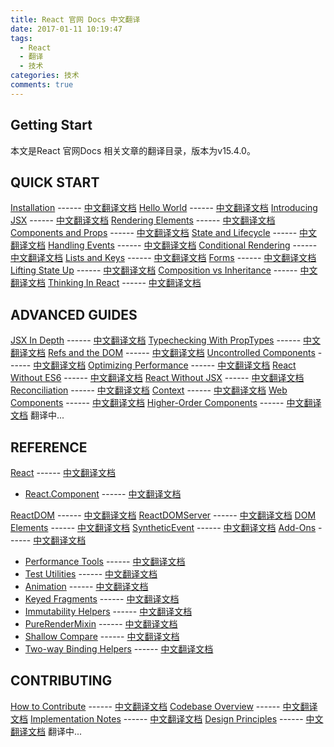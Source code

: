 ```yaml
---
title: React 官网 Docs 中文翻译
date: 2017-01-11 10:19:47
tags:
  - React
  - 翻译
  - 技术
categories: 技术
comments: true
---
```


## Getting Start

本文是React 官网Docs 相关文章的翻译目录，版本为v15.4.0。

<!--more-->

## QUICK START

[Installation](https://facebook.github.io/react/docs/installation.html) \-\-\-\-\-\- [中文翻译文档](https://jobbym.github.io/2017/01/12/react-Installation/)
[Hello World](https://facebook.github.io/react/docs/hello-world.html) \-\-\-\-\-\- [中文翻译文档](https://jobbym.github.io/2016/12/13/react-Hello-World/)
[Introducing JSX](https://facebook.github.io/react/docs/introducing-jsx.html) \-\-\-\-\-\- [中文翻译文档](https://jobbym.github.io/2016/12/14/react-Introducing-JSX/)
[Rendering Elements](https://facebook.github.io/react/docs/rendering-elements.html) \-\-\-\-\-\- [中文翻译文档](https://jobbym.github.io/2016/12/15/react-Rendering-Elements/)
[Components and Props](https://facebook.github.io/react/docs/components-and-props.html) \-\-\-\-\-\- [中文翻译文档](https://jobbym.github.io/2016/12/16/react-Components-and-Props/)
[State and Lifecycle](https://facebook.github.io/react/docs/state-and-lifecycle.html) \-\-\-\-\-\- [中文翻译文档](https://jobbym.github.io/2016/12/19/react-State-and-Lifecycle/)
[Handling Events](https://facebook.github.io/react/docs/handling-events.html) \-\-\-\-\-\- [中文翻译文档](https://jobbym.github.io/2016/12/05/react-handling-events/)
[Conditional Rendering](https://facebook.github.io/react/docs/conditional-rendering.html) \-\-\-\-\-\- [中文翻译文档](https://jobbym.github.io/2016/12/06/react-conditional-rendering/)
[Lists and Keys](https://facebook.github.io/react/docs/lists-and-keys.html) \-\-\-\-\-\- [中文翻译文档](https://jobbym.github.io/2016/12/07/react-lists-and-keys/)
[Forms](https://facebook.github.io/react/docs/forms.html) \-\-\-\-\-\- [中文翻译文档](https://jobbym.github.io/2016/12/07/react-forms/)
[Lifting State Up](https://facebook.github.io/react/docs/lifting-state-up.html) \-\-\-\-\-\- [中文翻译文档](https://jobbym.github.io/2016/12/08/react-lifting-state-up/)
[Composition vs Inheritance](https://facebook.github.io/react/docs/composition-vs-inheritance.html) \-\-\-\-\-\- [中文翻译文档](https://jobbym.github.io/2016/12/09/react-composition-vs-inheritance/)
[Thinking In React](https://facebook.github.io/react/docs/thinking-in-react.html) \-\-\-\-\-\- [中文翻译文档](https://jobbym.github.io/2016/12/12/react-thinking-in-react/)

## ADVANCED GUIDES

[JSX In Depth](https://facebook.github.io/react/docs/jsx-in-depth.html) \-\-\-\-\-\- [中文翻译文档](https://jobbym.github.io/2016/12/20/react-JSX-In-Depth/)
[Typechecking With PropTypes](https://facebook.github.io/react/docs/typechecking-with-proptypes.html) \-\-\-\-\-\- [中文翻译文档](https://jobbym.github.io/2016/12/22/react-Typechecking-With-PropTypes/)
[Refs and the DOM](https://facebook.github.io/react/docs/refs-and-the-dom.html) \-\-\-\-\-\- [中文翻译文档](https://jobbym.github.io/2016/12/23/react-Refs-and-the-DOM/)
[Uncontrolled Components](https://facebook.github.io/react/docs/uncontrolled-components.html) \-\-\-\-\-\- [中文翻译文档](https://jobbym.github.io/2016/12/26/react-Uncontrolled-Components/)
[Optimizing Performance](https://facebook.github.io/react/docs/optimizing-performance.html) \-\-\-\-\-\- [中文翻译文档](https://jobbym.github.io/2016/12/27/react-Optimizing-Performance/)
[React Without ES6](https://facebook.github.io/react/docs/react-without-es6.html) \-\-\-\-\-\- [中文翻译文档](https://jobbym.github.io/2016/12/28/React-Without-ES6/)
[React Without JSX](https://facebook.github.io/react/docs/react-without-jsx.html) \-\-\-\-\-\- [中文翻译文档](https://jobbym.github.io/2016/12/30/React-Without-JSX/)
[Reconciliation](https://facebook.github.io/react/docs/reconciliation.html) \-\-\-\-\-\- [中文翻译文档](https://jobbym.github.io/2017/01/03/react-Reconciliation/)
[Context](https://facebook.github.io/react/docs/context.html) \-\-\-\-\-\- [中文翻译文档](https://jobbym.github.io/2017/01/04/react-Context/)
[Web Components](https://facebook.github.io/react/docs/web-components.html) \-\-\-\-\-\- [中文翻译文档](https://jobbym.github.io/2017/01/05/react-Web-Components/)
[Higher-Order Components](https://facebook.github.io/react/docs/higher-order-components.html) \-\-\-\-\-\- [中文翻译文档]() 翻译中...

## REFERENCE

[React](https://facebook.github.io/react/docs/react-api.html) \-\-\-\-\-\- [中文翻译文档](https://jobbym.github.io/2017/01/06/React-Top-Level-API/)
* [React.Component](https://facebook.github.io/react/docs/react-component.html) \-\-\-\-\-\- [中文翻译文档](https://jobbym.github.io/2017/01/09/React-Component/)

[ReactDOM](https://facebook.github.io/react/docs/react-dom.html) \-\-\-\-\-\- [中文翻译文档](https://jobbym.github.io/2017/01/10/react-ReactDOM/)
[ReactDOMServer](https://facebook.github.io/react/docs/react-dom-server.html) \-\-\-\-\-\- [中文翻译文档](https://jobbym.github.io/2017/01/11/react-ReactDOMServer/)
[DOM Elements](https://facebook.github.io/react/docs/dom-elements.html) \-\-\-\-\-\- [中文翻译文档](https://jobbym.github.io/2017/01/13/react-DOM-Elements/)
[SyntheticEvent](https://facebook.github.io/react/docs/events.html) \-\-\-\-\-\- [中文翻译文档](https://jobbym.github.io/2017/01/16/react-SyntheticEvent/)
[Add-Ons](https://facebook.github.io/react/docs/addons.html) \-\-\-\-\-\- [中文翻译文档](https://jobbym.github.io/2017/01/17/react-Add-Ons/)
* [Performance Tools](https://facebook.github.io/react/docs/perf.html) \-\-\-\-\-\- [中文翻译文档](https://jobbym.github.io/2016/12/29/react-Performance-Tools/)
* [Test Utilities](https://facebook.github.io/react/docs/test-utils.html) \-\-\-\-\-\- [中文翻译文档](https://jobbym.github.io/2017/01/18/react-Test-Utilities/)
* [Animation](https://facebook.github.io/react/docs/animation.html) \-\-\-\-\-\- [中文翻译文档](https://jobbym.github.io/2017/01/19/react-Animation/)
* [Keyed Fragments](https://facebook.github.io/react/docs/create-fragment.html) \-\-\-\-\-\- [中文翻译文档](https://jobbym.github.io/2017/01/20/react-Keyed-Fragments/)
* [Immutability Helpers](https://facebook.github.io/react/docs/update.html) \-\-\-\-\-\- [中文翻译文档](https://jobbym.github.io/2017/01/22/react-Immutability-Helpers/)
* [PureRenderMixin](https://facebook.github.io/react/docs/pure-render-mixin.html) \-\-\-\-\-\- [中文翻译文档](https://jobbym.github.io/2017/02/07/react-PureRenderMixin/)
* [Shallow Compare](https://facebook.github.io/react/docs/shallow-compare.html) \-\-\-\-\-\- [中文翻译文档](https://jobbym.github.io/2017/02/08/react-Shallow-Compare/)
* [Two-way Binding Helpers](https://facebook.github.io/react/docs/two-way-binding-helpers.html) \-\-\-\-\-\- [中文翻译文档](https://jobbym.github.io/2017/02/09/react-Two-way-Binding-Helpers/)

## CONTRIBUTING

[How to Contribute](https://facebook.github.io/react/contributing/how-to-contribute.html) \-\-\-\-\-\- [中文翻译文档](https://jobbym.github.io/2017/02/10/react-How-to-Contribute/)
[Codebase Overview](https://facebook.github.io/react/contributing/codebase-overview.html) \-\-\-\-\-\- [中文翻译文档](https://jobbym.github.io/2017/02/13/react-Codebase-Overview/)
[Implementation Notes](https://facebook.github.io/react/contributing/implementation-notes.html) \-\-\-\-\-\- [中文翻译文档](https://jobbym.github.io/2017/02/14/react-Implementation-Notes/)
[Design Principles](https://facebook.github.io/react/contributing/design-principles.html) \-\-\-\-\-\- [中文翻译文档]() 翻译中...

